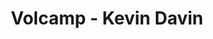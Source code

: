 ---
  name: Kevin Davin
  title: Volcamp - Kevin Davin
  abstract: 
  twitter: none
  photo: none
  linkedin: none
  keynotes: false
---